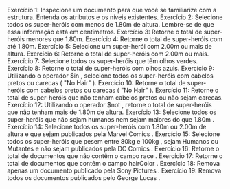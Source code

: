 Exercício 1: Inspecione um documento para que você se familiarize com a estrutura. Entenda os atributos e os níveis existentes.
Exercício 2: Selecione todos os super-heróis com menos de 1.80m de altura. Lembre-se de que essa informação está em centímetros.
Exercício 3: Retorne o total de super-heróis menores que 1.80m.
Exercício 4: Retorne o total de super-heróis com até 1.80m.
Exercício 5: Selecione um super-herói com 2.00m ou mais de altura.
Exercício 6: Retorne o total de super-heróis com 2.00m ou mais.
Exercício 7: Selecione todos os super-heróis que têm olhos verdes.
Exercício 8: Retorne o total de super-heróis com olhos azuis.
Exercício 9: Utilizando o operador $in , selecione todos os super-heróis com cabelos pretos ou carecas ( "No Hair" ).
Exercício 10: Retorne o total de super-heróis com cabelos pretos ou carecas ( "No Hair" ).
Exercício 11: Retorne o total de super-heróis que não tenham cabelos pretos ou não sejam carecas.
Exercício 12: Utilizando o operador $not , retorne o total de super-heróis que não tenham mais de 1.80m de altura.
Exercício 13: Selecione todos os super-heróis que não sejam humanos nem sejam maiores do que 1.80m .
Exercício 14: Selecione todos os super-heróis com 1.80m ou 2.00m de altura e que sejam publicados pela Marvel Comics .
Exercício 15: Selecione todos os super-heróis que pesem entre 80kg e 100kg , sejam Humanos ou Mutantes e não sejam publicados pela DC Comics .
Exercício 16: Retorne o total de documentos que não contêm o campo race .
Exercício 17: Retorne o total de documentos que contêm o campo hairColor .
Exercício 18: Remova apenas um documento publicado pela Sony Pictures .
Exercício 19: Remova todos os documentos publicados pelo George Lucas .